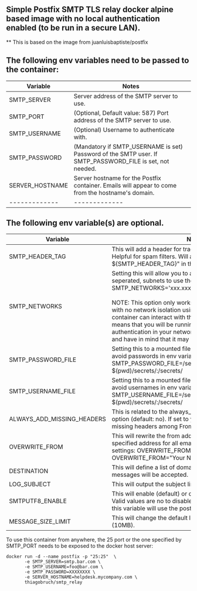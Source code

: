 ## Simple Postfix SMTP TLS relay docker⁠ alpine based image with no local authentication enabled (to be run in a secure LAN).

** This is based on the image from juanluisbaptiste/postfix

## The following env variables need to be passed to the container:
| Variable  | Notes |
| ------------- | ------------- |
| SMTP_SERVER | Server address of the SMTP server to use.|
| SMTP_PORT | (Optional, Default value: 587) Port address of the SMTP server to use.|
| SMTP_USERNAME | (Optional) Username to authenticate with.|
| SMTP_PASSWORD | (Mandatory if SMTP_USERNAME is set) Password of the SMTP user. If SMTP_PASSWORD_FILE is set, not needed.|
| SERVER_HOSTNAME | Server hostname for the Postfix container. Emails will appear to come from the hostname's domain.|
| ------------- | ------------- |

## The following env variable(s) are optional.
| Variable  | Notes |
| ------------- | ------------- |
| SMTP_HEADER_TAG | This will add a header for tracking messages upstream. Helpful for spam filters. Will appear as "RelayTag: ${SMTP_HEADER_TAG}" in the email headers.|
| SMTP_NETWORKS | Setting this will allow you to add additional, comma seperated, subnets to use the relay. Used like -e SMTP_NETWORKS='xxx.xxx.xxx.xxx/xx,xxx.xxx.xxx.xxx/xx'. <BR><BR> NOTE: This option only works when running the container with no network isolation using Docker's host mode⁠, so the container can interact with the Docker host's networks. This means that you will be running a SMTP relay with no authentication in your network. Use this option with caution, and have in mind that it may be removed in the future.|
| SMTP_PASSWORD_FILE | Setting this to a mounted file containing the password, to avoid passwords in env variables. Used like -e SMTP_PASSWORD_FILE=/secrets/smtp_password -v $(pwd)/secrets/:/secrets/|
| SMTP_USERNAME_FILE | Setting this to a mounted file containing the username, to avoid usernames in env variables. Used like -e SMTP_USERNAME_FILE=/secrets/smtp_username -v $(pwd)/secrets/:/secrets/|
| ALWAYS_ADD_MISSING_HEADERS | This is related to the always_add_missing_headers⁠ Postfix option (default: no). If set to yes, Postfix will always add missing headers among From:, To:, Date: or Message-ID:.|
| OVERWRITE_FROM | This will rewrite the from address overwriting it with the specified address for all email being relayed. Example settings: OVERWRITE_FROM=email@company.com⁠ OVERWRITE_FROM="Your Name" email@company.com⁠|
| DESTINATION | This will define a list of domains from which incoming messages will be accepted.|
| LOG_SUBJECT | This will output the subject line of messages in the log.|
| SMTPUTF8_ENABLE | This will enable (default) or disable support for SMTPUTF8. Valid values are no to disable and yes to enable. Not setting this variable will use the postfix default, which is yes.|
| MESSAGE_SIZE_LIMIT | This will change the default limit of 10240000 bytes (10MB).|

To use this container from anywhere, the 25 port or the one specified by SMTP_PORT needs to be exposed to the docker host server:
```
docker run -d --name postfix -p "25:25"  \
       -e SMTP_SERVER=smtp.bar.com \
       -e SMTP_USERNAME=foo@bar.com \
       -e SMTP_PASSWORD=XXXXXXXX \
       -e SERVER_HOSTNAME=helpdesk.mycompany.com \
       thiagobruch/smtp_relay
```
